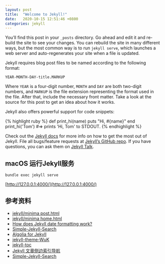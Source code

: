 ```yaml
---
layout: post
title:  "Welcome to Jekyll!"
date:   2020-10-15 12:51:46 +0800
categories: jekyll
---
```

You’ll find this post in your `_posts` directory. Go ahead and edit it and re-build the site to see your changes. You can rebuild the site in many different ways, but the most common way is to run `jekyll serve`, which launches a web server and auto-regenerates your site when a file is updated.

Jekyll requires blog post files to be named according to the following format:

`YEAR-MONTH-DAY-title.MARKUP`

Where `YEAR` is a four-digit number, `MONTH` and `DAY` are both two-digit numbers, and `MARKUP` is the file extension representing the format used in the file. After that, include the necessary front matter. Take a look at the source for this post to get an idea about how it works.

Jekyll also offers powerful support for code snippets:

{% highlight ruby %}
def print_hi(name)
  puts "Hi, #{name}"
end
print_hi('Tom')
#=> prints 'Hi, Tom' to STDOUT.
{% endhighlight %}

Check out the [Jekyll docs][jekyll-docs] for more info on how to get the most out of Jekyll. File all bugs/feature requests at [Jekyll’s GitHub repo][jekyll-gh]. If you have questions, you can ask them on [Jekyll Talk][jekyll-talk].

[jekyll-docs]: https://jekyllrb.com/docs/home
[jekyll-gh]:   https://github.com/jekyll/jekyll
[jekyll-talk]: https://talk.jekyllrb.com/


## macOS 运行Jekyll服务
```shell
bundle exec jekyll serve
```
[http://127.0.0.1:4000/](http://127.0.0.1:4000/)

## 参考资料
* [jekyll/minima post.html](https://github.com/jekyll/minima/blob/master/_layouts/post.html)
* [jekyll/minima home.html](https://github.com/jekyll/minima/blob/master/_layouts/home.html)
* [How does Jekyll date formatting work?](https://stackoverflow.com/questions/7395520/how-does-jekyll-date-formatting-work)
* [Simple-Jekyll-Search](https://github.com/christian-fei/Simple-Jekyll-Search)
* [Algolia for Jekyll](https://community.algolia.com/jekyll-algolia/getting-started.html)
* [jekyll-theme-WuK](https://github.com/wu-kan/jekyll-theme-WuK)
* [jekyll-toc](https://github.com/allejo/jekyll-toc)
* [Jekyll 文章侧边索引导航](https://blog.lisz.ink/tech/webmaster/jekyll-toc.html)
* [Simple-Jekyll-Search](https://github.com/christian-fei/Simple-Jekyll-Search)